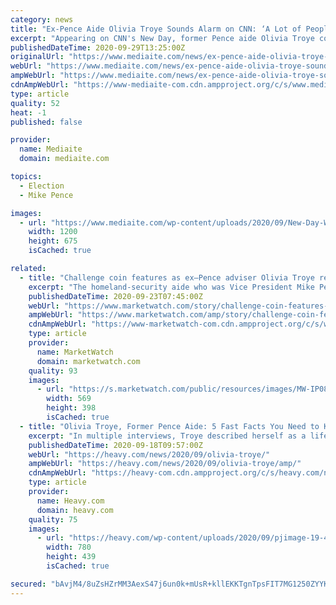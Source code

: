 ```yaml
---
category: news
title: "Ex-Pence Aide Olivia Troye Sounds Alarm on CNN: ‘A Lot of People in the White House Don’t Believe This Virus is Real’"
excerpt: "Appearing on CNN's New Day, former Pence aide Olivia Troye confirmed that she saw the White House play with the numbers to paint a rosier picture on Covid-19."
publishedDateTime: 2020-09-29T13:25:00Z
originalUrl: "https://www.mediaite.com/news/ex-pence-aide-olivia-troye-sounds-alarm-on-cnn-a-lot-of-people-in-the-white-house-dont-believe-this-virus-is-real/"
webUrl: "https://www.mediaite.com/news/ex-pence-aide-olivia-troye-sounds-alarm-on-cnn-a-lot-of-people-in-the-white-house-dont-believe-this-virus-is-real/"
ampWebUrl: "https://www.mediaite.com/news/ex-pence-aide-olivia-troye-sounds-alarm-on-cnn-a-lot-of-people-in-the-white-house-dont-believe-this-virus-is-real/amp/"
cdnAmpWebUrl: "https://www-mediaite-com.cdn.ampproject.org/c/s/www.mediaite.com/news/ex-pence-aide-olivia-troye-sounds-alarm-on-cnn-a-lot-of-people-in-the-white-house-dont-believe-this-virus-is-real/amp/"
type: article
quality: 52
heat: -1
published: false

provider:
  name: Mediaite
  domain: mediaite.com

topics:
  - Election
  - Mike Pence

images:
  - url: "https://www.mediaite.com/wp-content/uploads/2020/09/New-Day-With-Alisyn-Camerota-and-John-Berman-8_21_34-AM-8_28_14-AM-08_06_40-AM-1200x675.jpg"
    width: 1200
    height: 675
    isCached: true

related:
  - title: "Challenge coin features as ex–Pence adviser Olivia Troye rebuts Keith Kellogg’s story of her being fired and marched out of White House"
    excerpt: "The homeland-security aide who was Vice President Mike Pence’s deputy on the White House coronavirus task force and went public last week with the"
    publishedDateTime: 2020-09-23T07:45:00Z
    webUrl: "https://www.marketwatch.com/story/challenge-coin-features-as-expence-adviser-olivia-troye-rebuts-keith-kelloggs-story-of-her-being-fired-and-marched-out-of-white-house-2020-09-23"
    ampWebUrl: "https://www.marketwatch.com/amp/story/challenge-coin-features-as-expence-adviser-olivia-troye-rebuts-keith-kelloggs-story-of-her-being-fired-and-marched-out-of-white-house-2020-09-23"
    cdnAmpWebUrl: "https://www-marketwatch-com.cdn.ampproject.org/c/s/www.marketwatch.com/amp/story/challenge-coin-features-as-expence-adviser-olivia-troye-rebuts-keith-kelloggs-story-of-her-being-fired-and-marched-out-of-white-house-2020-09-23"
    type: article
    provider:
      name: MarketWatch
      domain: marketwatch.com
    quality: 93
    images:
      - url: "https://s.marketwatch.com/public/resources/images/MW-IP087_troye__MG_20200923020236.jpg"
        width: 569
        height: 398
        isCached: true
  - title: "Olivia Troye, Former Pence Aide: 5 Fast Facts You Need to Know"
    excerpt: "In multiple interviews, Troye described herself as a lifelong Republican who grew disillusioned with what she could accomplish under Trump's presidency."
    publishedDateTime: 2020-09-18T09:57:00Z
    webUrl: "https://heavy.com/news/2020/09/olivia-troye/"
    ampWebUrl: "https://heavy.com/news/2020/09/olivia-troye/amp/"
    cdnAmpWebUrl: "https://heavy-com.cdn.ampproject.org/c/s/heavy.com/news/2020/09/olivia-troye/amp/"
    type: article
    provider:
      name: Heavy.com
      domain: heavy.com
    quality: 75
    images:
      - url: "https://heavy.com/wp-content/uploads/2020/09/pjimage-19-4.jpg?quality=65&strip=all"
        width: 780
        height: 439
        isCached: true

secured: "bAvjM4/8uZsHZrMM3AexS47j6un0k+mUsR+kllEKKTgnTpsFIT7MG1250ZYYKIcebQcG0AecpxzFGCkABhpYA6wYd69EMcYwkVcYUORuzks9lrmmomSTGpXFWIWYECDyJ25v2X41hrfDRLYVeE538s1EtaUE7TG3UNB0yj+8J6iqOGYcmoQPkBUlr3I4bK175CxWFRVLSgjN2MluqQtiQgnLECGvujuli0dw6ZV4fsxFQHy0NIosoQQJDMvSllKtzl3NHAy3OUclTXQtPgWTKWWtzUWSl38NvoksJADumWSuMzZV/9b7ifNnKZoCgynRcOEERL/Cg456wkNjNxQQGdzJyEmI58GqMedI4/ftHEk=;O+8hN3v/dn04+RIDS6f9RA=="
---
```


